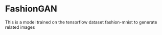 # FashionGAN
This is  a model trained on the tensorflow dataset fashion-mnist to generate related images
